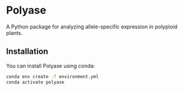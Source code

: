 # Polyase

A Python package for analyzing allele-specific expression in polyploid plants.

## Installation

You can install Polyase using conda:

```bash
conda env create -f environment.yml
conda activate polyase